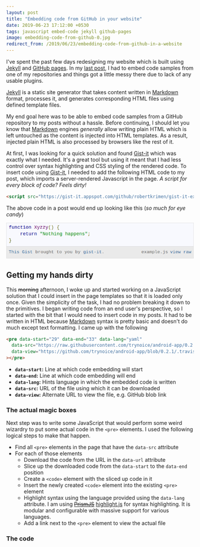 ```yaml
---
layout: post
title: "Embedding code from GitHub in your website"
date: 2019-06-23 17:12:00 +0530
tags: javascript embed-code jekyll github-pages
image: embedding-code-from-github-0.jpg
redirect_from: /2019/06/23/embedding-code-from-github-in-a-website
---
```


I've spent the past few days redesigning my website which is built using
[Jekyll][jekyll] and [GitHub pages][github-pages]. In my [last post][last-post],
I had to embed code samples from one of my repositories and things got a little
messy there due to lack of any usable plugins.

[Jekyll][jekyll] is a static site generator that takes content written in
[Markdown][markdown] format, processes it, and generates corresponding HTML
files using defined template files.

My end goal here was to be able to embed code samples from a GitHub
repository to my posts without a hassle. Before continuing, I should let you
know that [Markdown][markdown] engines _generally_ allow writing plain HTML
which is left untouched as the content is injected into HTML templates. As a
result, injected plain HTML is also processed by browsers like the rest of it.

At first, I was looking for a quick solution and found [Gist-it][gist-it] which
was exactly what I needed. It's a great tool but using it meant that I had less
control over syntax highlighting and CSS styling of the rendered code. To insert
code using [Gist-it][gist-it], I needed to add the following HTML code to my
post, which imports a server-rendered Javascript in the page. _A script for
every block of code? Feels dirty!_

```html
<script src="https://gist-it.appspot.com/github/robertkrimen/gist-it-example/blob/master/example.js"></script>
```

The above code in a post would end up looking like this (_so much for eye
candy_)

![gist-it preview](/assets/posts/img/embedding-code-from-github-1.jpg)

## Getting my hands dirty

This ~~morning~~ afternoon, I woke up and started working on a JavaScript
solution that I could insert in the page templates so that it is loaded only
once. Given the simplicity of the task, I had no problem breaking it down to the
primitives. I began writing code from an end user's perspective, so I started
with the bit that I would need to insert code in my posts. It had to be written
in HTML because [Markdown][markdown] syntax is pretty basic and doesn't do much
except text formatting. I came up with the following

```html
<pre data-start="29" data-end="33" data-lang="yaml"
  data-src="https://raw.githubusercontent.com/trynoice/android-app/0.2.1/.travis.yml"
  data-view="https://github.com/trynoice/android-app/blob/0.2.1/.travis.yml#L29-L33"
></pre>
```

- **`data-start`:** Line at which code embedding will start
- **`data-end`:** Line at which code embedding will end
- **`data-lang`:** Hints language in which the embedded code is written
- **`data-src`:** URL of the file using which it can be downloaded
- **`data-view`:** Alternate URL to view the file, e.g. GitHub blob link

### The actual magic boxes

Next step was to write some JavaScript that would perform some weird wizardry to
put some actual code in the `<pre>` elements. I used the following logical steps
to make that happen.

- Find all `<pre>` elements in the page that have the `data-src` attribute
- For each of those elements
  - Download the code from the URL in the `data-url` attribute
  - Slice up the downloaded code from the `data-start` to the `data-end` position
  - Create a `<code>` element with the sliced up code in it
  - Insert the newly created `<code>` element into the existing `<pre>` element
  - Highlight syntax using the language provided using the `data-lang`
    attribute. I am using ~~[PrismJS][prismjs]~~ [highlight.js][hljs] for syntax
    highlighting. It is modular and configurable with massive support for
    various languages.
  - Add a link next to the `<pre>` element to view the actual file

### The code

<pre data-start="190" data-end="217" data-lang="javascript"
  data-src="https://raw.githubusercontent.com/ashutoshgngwr/ashutoshgngwr.github.io/edeeb73916d5332a930b3314d727cd389ef5e958/_includes/scripts.html"
  data-view="https://github.com/ashutoshgngwr/ashutoshgngwr.github.io/blob/edeeb73916d5332a930b3314d727cd389ef5e958/_includes/scripts.html#L190-L217"
></pre>

<pre data-start="150" data-end="158" data-lang="javascript"
  data-src="https://raw.githubusercontent.com/ashutoshgngwr/ashutoshgngwr.github.io/edeeb73916d5332a930b3314d727cd389ef5e958/_includes/scripts.html"
  data-view="https://github.com/ashutoshgngwr/ashutoshgngwr.github.io/blob/edeeb73916d5332a930b3314d727cd389ef5e958/_includes/scripts.html#L150-L158"
></pre>

<pre data-start="128" data-end="148" data-lang="javascript"
  data-src="https://raw.githubusercontent.com/ashutoshgngwr/ashutoshgngwr.github.io/edeeb73916d5332a930b3314d727cd389ef5e958/_includes/scripts.html"
  data-view="https://github.com/ashutoshgngwr/ashutoshgngwr.github.io/blob/edeeb73916d5332a930b3314d727cd389ef5e958/_includes/scripts.html#L128-L148"
></pre>

<pre data-start="160" data-end="169" data-lang="javascript"
  data-src="https://raw.githubusercontent.com/ashutoshgngwr/ashutoshgngwr.github.io/edeeb73916d5332a930b3314d727cd389ef5e958/_includes/scripts.html"
  data-view="https://github.com/ashutoshgngwr/ashutoshgngwr.github.io/blob/edeeb73916d5332a930b3314d727cd389ef5e958/_includes/scripts.html#L160-169"
></pre>

[jekyll]: https://jekyllrb.com/
[github-pages]: https://pages.github.com/
[last-post]: /2019/06/21/continuos-integration-and-delivery-for-android-apps
[markdown]: https://en.wikipedia.org/wiki/Markdown
[gist-it]: https://gist-it.appspot.com/
[prismjs]: http://prismjs.com/
[hljs]: https://highlightjs.org/

